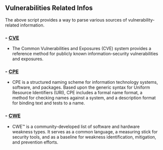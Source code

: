 ## Vulnerabilities Related Infos

The above script provides a way to parse various sources of vulnerability-related information.

### - [CVE](https://nvd.nist.gov/vuln)
- The Common Vulnerabilities and Exposures (CVE) system provides a reference method for publicly known information-security vulnerabilities and exposures.
  
### - [CPE](https://nvd.nist.gov/products/cpe)
- CPE is a structured naming scheme for information technology systems, software, and packages. Based upon the generic syntax for Uniform Resource Identifiers (URI), CPE includes a formal name format, a method for checking names against a system, and a description format for binding text and tests to a name.


### - [CWE](https://cwe.mitre.org/)
- CWE™ is a community-developed list of software and hardware weakness types. It serves as a common language, a measuring stick for security tools, and as a baseline for weakness identification, mitigation, and prevention efforts.

